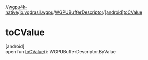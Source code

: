 //[wgpu4k-native](../../../index.md)/[io.ygdrasil.wgpu](../index.md)/[WGPUBufferDescriptor](index.md)/[[android]toCValue]([android]to-c-value.md)

# toCValue

[android]\
open fun [toCValue]([android]to-c-value.md)(): WGPUBufferDescriptor.ByValue